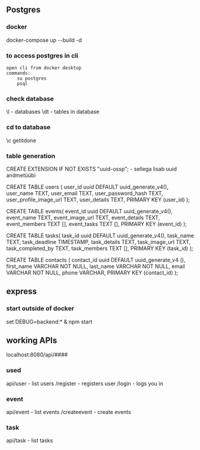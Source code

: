 ## Postgres

### docker

docker-compose up --build -d

### to access postgres in cli

    open cli from docker desktop
    commands:
        su postgres
        psql

### check database

\l - databases
\dt - tables in database

### cd to database

\c getitdone

### table generation

CREATE EXTENSION IF NOT EXISTS "uuid-ossp"; - sellega lisab uuid andmetüübi

CREATE TABLE users (
user_id uuid DEFAULT uuid_generate_v4(),
user_name TEXT,
user_email TEXT,
user_password_hash TEXT,
user_profile_image_url TEXT,
user_details TEXT,
PRIMARY KEY (user_id)
);

CREATE TABLE events(
event_id uuid DEFAULT uuid_generate_v4(),
event_name TEXT,
event_image_url TEXT,
event_details TEXT,
event_members TEXT [],
event_tasks TEXT [],
PRIMARY KEY (event_id)
);

CREATE TABLE tasks(
task_id uuid DEFAULT uuid_generate_v4(),
task_name TEXT,
task_deadline TIMESTAMP,
task_details TEXT,
task_image_url TEXT,
task_completed_by TEXT,
task_members TEXT [],
PRIMARY KEY (task_id)
);

CREATE TABLE contacts (
contact_id uuid DEFAULT uuid_generate_v4 (),
first_name VARCHAR NOT NULL,
last_name VARCHAR NOT NULL,
email VARCHAR NOT NULL,
phone VARCHAR,
PRIMARY KEY (contact_id)
);

## express

### start outside of docker

set DEBUG=backend:\* & npm start


## working APIs
localhost:8080/api/####
### used
api/user - list users
/register - registers user 
/login - logs you in

### event
api/event - list events
/createevent - create events

### task
api/task - list tasks
